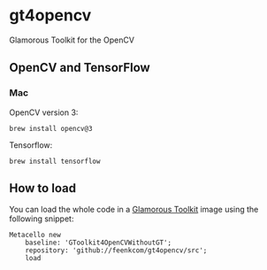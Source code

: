 # gt4opencv
Glamorous Toolkit for the OpenCV

## OpenCV and TensorFlow

### Mac

OpenCV version 3:
```
brew install opencv@3
```

Tensorflow:
```
brew install tensorflow
```


## How to load

You can load the whole code in a [Glamorous Toolkit](https://gtoolkit.com/install/) image using the following snippet:

```
Metacello new
    baseline: 'GToolkit4OpenCVWithoutGT';
    repository: 'github://feenkcom/gt4opencv/src';
    load
```
